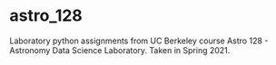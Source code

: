 # astro_128

Laboratory python assignments from UC Berkeley course Astro 128 - Astronomy Data Science Laboratory. Taken in Spring 2021. 
